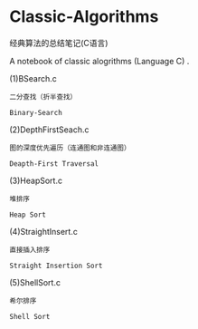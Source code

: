 # Classic-Algorithms
经典算法的总结笔记(C语言)

A notebook of classic alogrithms (Language C) .

(1)BSearch.c
    
    二分查找（折半查找）
    
    Binary-Search
    
(2)DepthFirstSeach.c
    
    图的深度优先遍历（连通图和非连通图）
    
    Deapth-First Traversal
    
(3)HeapSort.c

    堆排序
    
    Heap Sort

(4)StraightInsert.c

    直接插入排序
    
    Straight Insertion Sort

(5)ShellSort.c

    希尔排序
    
    Shell Sort
